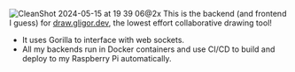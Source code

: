 ![CleanShot 2024-05-15 at 19 39 06@2x](https://github.com/Pammota/gligor-draw/assets/29468045/9bb64af1-8308-48b4-9093-93dc80547a1e)
This is the backend (and frontend I guess) for [draw.gligor.dev](https://draw.gligor.dev), the lowest effort collaborative drawing tool!

- It uses Gorilla to interface with web sockets.
- All my backends run in Docker containers and use CI/CD to build and deploy to my Raspberry Pi automatically.



